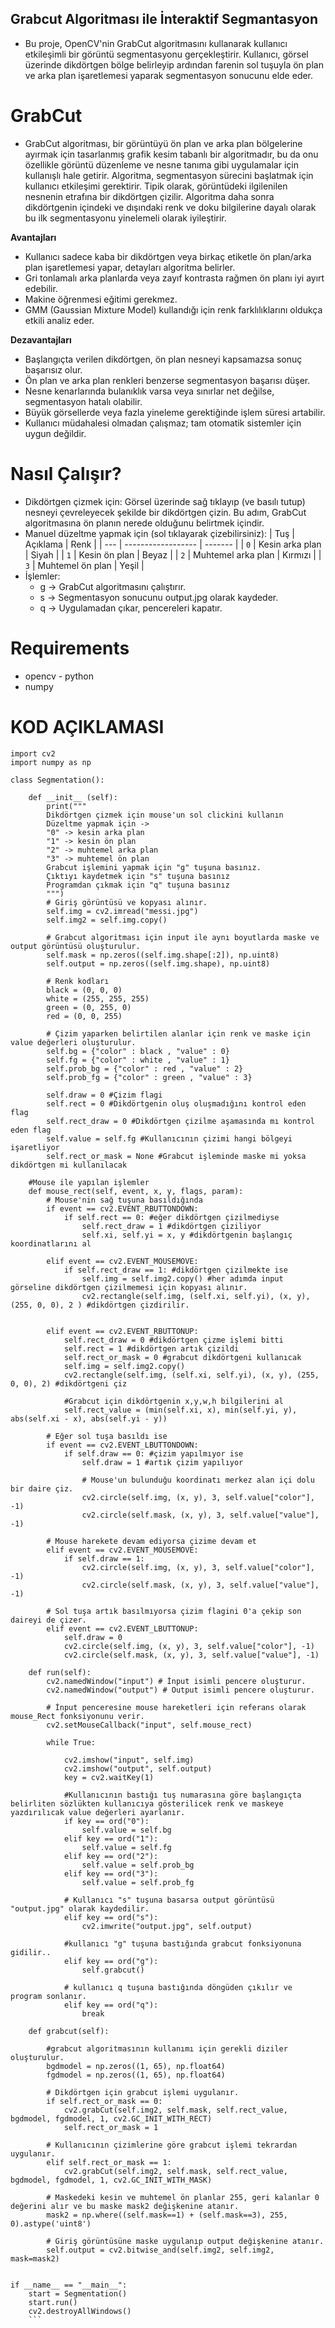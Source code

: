 ## Grabcut Algoritması ile İnteraktif Segmantasyon
- Bu proje, OpenCV'nin GrabCut algoritmasını kullanarak kullanıcı etkileşimli bir görüntü segmentasyonu gerçekleştirir. Kullanıcı, görsel üzerinde dikdörtgen bölge belirleyip ardından farenin sol tuşuyla ön plan ve arka plan işaretlemesi yaparak segmentasyon sonucunu elde eder.

# GrabCut
- GrabCut algoritması, bir görüntüyü ön plan ve arka plan bölgelerine ayırmak için tasarlanmış grafik kesim tabanlı bir algoritmadır, bu da onu özellikle görüntü düzenleme ve nesne tanıma gibi uygulamalar için kullanışlı hale getirir.
Algoritma, segmentasyon sürecini başlatmak için kullanıcı etkileşimi gerektirir. Tipik olarak, görüntüdeki ilgilenilen nesnenin etrafına bir dikdörtgen çizilir. Algoritma daha sonra dikdörtgenin içindeki ve dışındaki renk ve doku bilgilerine dayalı olarak bu ilk segmentasyonu yinelemeli olarak iyileştirir.

**Avantajları**
- Kullanıcı sadece kaba bir dikdörtgen veya birkaç etiketle ön plan/arka plan işaretlemesi yapar, detayları algoritma belirler.
- Gri tonlamalı arka planlarda veya zayıf kontrasta rağmen ön planı iyi ayırt edebilir.
- Makine öğrenmesi eğitimi gerekmez.
- GMM (Gaussian Mixture Model) kullandığı için renk farklılıklarını oldukça etkili analiz eder.

**Dezavantajları**
- Başlangıçta verilen dikdörtgen, ön plan nesneyi kapsamazsa sonuç başarısız olur.
- Ön plan ve arka plan renkleri benzerse segmentasyon başarısı düşer.
- Nesne kenarlarında bulanıklık varsa veya sınırlar net değilse, segmentasyon hatalı olabilir.
- Büyük görsellerde veya fazla yineleme gerektiğinde işlem süresi artabilir.
- Kullanıcı müdahalesi olmadan çalışmaz; tam otomatik sistemler için uygun değildir.

# Nasıl Çalışır?
- Dikdörtgen çizmek için:
    Görsel üzerinde sağ tıklayıp (ve basılı tutup) nesneyi çevreleyecek şekilde bir dikdörtgen çizin. Bu adım, GrabCut algoritmasına ön planın nerede olduğunu belirtmek içindir.
- Manuel düzeltme yapmak için (sol tıklayarak çizebilirsiniz):
        | Tuş | Açıklama           | Renk    |
        | --- | ------------------ | ------- |
        | `0` | Kesin arka plan    | Siyah   |
        | `1` | Kesin ön plan      | Beyaz   |
        | `2` | Muhtemel arka plan | Kırmızı |
        | `3` | Muhtemel ön plan   | Yeşil   |
- İşlemler:
    - g → GrabCut algoritmasını çalıştırır.
    - s → Segmentasyon sonucunu output.jpg olarak kaydeder.
    - q → Uygulamadan çıkar, pencereleri kapatır.

# Requirements
- opencv - python
- numpy

# KOD AÇIKLAMASI

```
import cv2
import numpy as np

class Segmentation():
    
    def __init__ (self):
        print("""
        Dikdörtgen çizmek için mouse'un sol clickini kullanın
        Düzeltme yapmak için ->
        "0" -> kesin arka plan
        "1" -> kesin ön plan
        "2" -> muhtemel arka plan
        "3" -> muhtemel ön plan
        Grabcut işlemini yapmak için "g" tuşuna basınız.
        Çıktıyı kaydetmek için "s" tuşuna basınız
        Programdan çıkmak için "q" tuşuna basınız
        """)
        # Giriş görüntüsü ve kopyası alınır.
        self.img = cv2.imread("messi.jpg")
        self.img2 = self.img.copy()  

        # Grabcut algoritması için input ile aynı boyutlarda maske ve output görüntüsü oluşturulur.
        self.mask = np.zeros((self.img.shape[:2]), np.uint8)
        self.output = np.zeros((self.img.shape), np.uint8)

        # Renk kodları
        black = (0, 0, 0)
        white = (255, 255, 255)
        green = (0, 255, 0)
        red = (0, 0, 255)

        # Çizim yaparken belirtilen alanlar için renk ve maske için value değerleri oluşturulur.
        self.bg = {"color" : black , "value" : 0}
        self.fg = {"color" : white , "value" : 1}
        self.prob_bg = {"color" : red , "value" : 2}
        self.prob_fg = {"color" : green , "value" : 3}

        self.draw = 0 #Çizim flagi
        self.rect = 0 #Dikdörtgenin oluş oluşmadığını kontrol eden flag
        self.rect_draw = 0 #Dikdörtgen çizilme aşamasında mı kontrol eden flag
        self.value = self.fg #Kullanıcının çizimi hangi bölgeyi işaretliyor 
        self.rect_or_mask = None #Grabcut işleminde maske mi yoksa dikdörtgen mi kullanılacak

    #Mouse ile yapılan işlemler
    def mouse_rect(self, event, x, y, flags, param):
        # Mouse'nin sağ tuşuna basıldığında
        if event == cv2.EVENT_RBUTTONDOWN:
            if self.rect == 0: #eğer dikdörtgen çizilmediyse
                self.rect_draw = 1 #dikdörtgen çiziliyor
                self.xi, self.yi = x, y #dikdörtgenin başlangıç koordinatlarını al

        elif event == cv2.EVENT_MOUSEMOVE:
            if self.rect_draw == 1: #dikdörtgen çizilmekte ise
                self.img = self.img2.copy() #her adımda input görseline dikdörtgen çizilmemesi için kopyası alınır.
                cv2.rectangle(self.img, (self.xi, self.yi), (x, y), (255, 0, 0), 2 ) #dikdörtgen çizdirilir.
                
        
        elif event == cv2.EVENT_RBUTTONUP:
            self.rect_draw = 0 #dikdörtgen çizme işlemi bitti
            self.rect = 1 #dikdörtgen artık çizildi
            self.rect_or_mask = 0 #grabcut dikdörtgeni kullanıcak
            self.img = self.img2.copy() 
            cv2.rectangle(self.img, (self.xi, self.yi), (x, y), (255, 0, 0), 2) #dikdörtgeni çiz

            #Grabcut için dikdörtgenin x,y,w,h bilgilerini al
            self.rect_value = (min(self.xi, x), min(self.yi, y), abs(self.xi - x), abs(self.yi - y)) 

        # Eğer sol tuşa basıldı ise
        if event == cv2.EVENT_LBUTTONDOWN:
            if self.draw == 0: #çizim yapılmıyor ise
                self.draw = 1 #artık çizim yapılıyor

                # Mouse'un bulunduğu koordinatı merkez alan içi dolu bir daire çiz.
                cv2.circle(self.img, (x, y), 3, self.value["color"], -1)
                cv2.circle(self.mask, (x, y), 3, self.value["value"], -1)
        
        # Mouse harekete devam ediyorsa çizime devam et
        elif event == cv2.EVENT_MOUSEMOVE:
            if self.draw == 1:
                cv2.circle(self.img, (x, y), 3, self.value["color"], -1)
                cv2.circle(self.mask, (x, y), 3, self.value["value"], -1)
        
        # Sol tuşa artık basılmıyorsa çizim flagini 0'a çekip son daireyi de çizer.
        elif event == cv2.EVENT_LBUTTONUP:
            self.draw = 0
            cv2.circle(self.img, (x, y), 3, self.value["color"], -1)
            cv2.circle(self.mask, (x, y), 3, self.value["value"], -1)
    
    def run(self):
        cv2.namedWindow("input") # İnput isimli pencere oluşturur.
        cv2.namedWindow("output") # Output isimli pencere oluşturur.

        # İnput penceresine mouse hareketleri için referans olarak mouse_Rect fonksiyonunu verir.
        cv2.setMouseCallback("input", self.mouse_rect) 

        while True:

            cv2.imshow("input", self.img)
            cv2.imshow("output", self.output)
            key = cv2.waitKey(1)

            #Kullanıcının bastığı tuş numarasına göre başlangıçta belirliten sözlükten kullanıcıya gösterilicek renk ve maskeye yazdırılıcak value değerleri ayarlanır.
            if key == ord("0"):
                self.value = self.bg
            elif key == ord("1"):
                self.value = self.fg        
            elif key == ord("2"):
                self.value = self.prob_bg
            elif key == ord("3"):
                self.value = self.prob_fg

            # Kullanıcı "s" tuşuna basarsa output görüntüsü "output.jpg" olarak kaydedilir.
            elif key == ord("s"):
                cv2.imwrite("output.jpg", self.output)
            
            #kullanıcı "g" tuşuna bastığında grabcut fonksiyonuna gidilir..
            elif key == ord("g"):
                self.grabcut()

            # kullanıcı q tuşuna bastığında döngüden çıkılır ve program sonlanır.
            elif key == ord("q"):
                break
            
    def grabcut(self):

        #grabcut algoritmasının kullanımı için gerekli diziler oluşturulur.
        bgdmodel = np.zeros((1, 65), np.float64)
        fgdmodel = np.zeros((1, 65), np.float64)

        # Dikdörtgen için grabcut işlemi uygulanır.
        if self.rect_or_mask == 0:
            cv2.grabCut(self.img2, self.mask, self.rect_value, bgdmodel, fgdmodel, 1, cv2.GC_INIT_WITH_RECT)
            self.rect_or_mask = 1

        # Kullanıcının çizimlerine göre grabcut işlemi tekrardan uygulanır.
        elif self.rect_or_mask == 1:
            cv2.grabCut(self.img2, self.mask, self.rect_value, bgdmodel, fgdmodel, 1, cv2.GC_INIT_WITH_MASK)

        # Maskedeki kesin ve muhtemel ön planlar 255, geri kalanlar 0 değerini alır ve bu maske mask2 değişkenine atanır.
        mask2 = np.where((self.mask==1) + (self.mask==3), 255, 0).astype('uint8')

        # Giriş görüntüsüne maske uygulanıp output değişkenine atanır.
        self.output = cv2.bitwise_and(self.img2, self.img2, mask=mask2)
            
            
if __name__ == "__main__":
    start = Segmentation()
    start.run()
    cv2.destroyAllWindows()
    ``` 



















    

